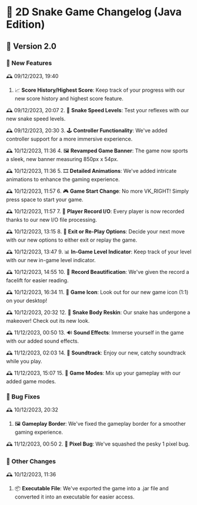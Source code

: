 # 🐍 2D Snake Game Changelog (Java Edition)

## 🚀 Version 2.0

### 🎉 New Features
🕰️ 09/12/2023, 19:40
1. 📈 **Score History/Highest Score**: Keep track of your progress with our new score history and highest score feature.

🕰️ 09/12/2023, 20:07
2. 🚀 **Snake Speed Levels**: Test your reflexes with our new snake speed levels.

🕰️ 09/12/2023, 20:30
3. 🕹️ **Controller Functionality**: We've added controller support for a more immersive experience.

🕰️ 10/12/2023, 11:36
4. 🖼️ **Revamped Game Banner**: The game now sports a sleek, new banner measuring 850px x 54px.

🕰️ 10/12/2023, 11:36
5. 🎞️ **Detailed Animations**: We've added intricate animations to enhance the gaming experience.

🕰️ 10/12/2023, 11:57
6. 🎮 **Game Start Change**: No more VK_RIGHT! Simply press space to start your game.

🕰️ 10/12/2023, 11:57
7. 📝 **Player Record I/O**: Every player is now recorded thanks to our new I/O file processing.

🕰️ 10/12/2023, 13:15
8. 🔄 **Exit or Re-Play Options**: Decide your next move with our new options to either exit or replay the game.

🕰️ 10/12/2023, 13:47
9. 📊 **In-Game Level Indicator**: Keep track of your level with our new in-game level indicator.

🕰️ 10/12/2023, 14:55
10. 📜 **Record Beautification**: We've given the record a facelift for easier reading.

🕰️ 10/12/2023, 16:34
11. 🎨 **Game Icon**: Look out for our new game icon (1:1) on your desktop!

🕰️ 10/12/2023, 20:32
12. 🐍 **Snake Body Reskin**: Our snake has undergone a makeover! Check out its new look.

🕰️ 11/12/2023, 00:50
13. 🔊 **Sound Effects**: Immerse yourself in the game with our added sound effects.

🕰️ 11/12/2023, 02:03
14. 🎵 **Soundtrack**: Enjoy our new, catchy soundtrack while you play.

🕰️ 11/12/2023, 15:07
15. 🎲 **Game Modes**: Mix up your gameplay with our added game modes.

### 🐞 Bug Fixes
🕰️ 10/12/2023, 20:32
1. 🖼️ **Gameplay Border**: We've fixed the gameplay border for a smoother gaming experience.
 
🕰️ 11/12/2023, 00:50
2. 🐜 **Pixel Bug**: We've squashed the pesky 1 pixel bug.

### 🔄 Other Changes
🕰️ 10/12/2023, 11:36
1. 📦 **Executable File**: We've exported the game into a .jar file and converted it into an executable for easier access.
